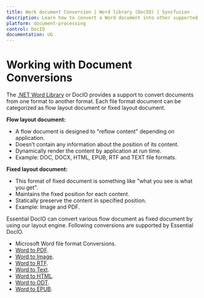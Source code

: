 ```yaml
---
title: Work document Conversion | Word library (DocIO) | Syncfusion
description: Learn how to convert a Word document into other supported file formats such as RTF, Text, HTML, Markdown, PDF, and image using the .NET Word library.
platform: document-processing
control: DocIO
documentation: UG
---
```


# Working with Document Conversions

The [.NET Word Library](https://www.syncfusion.com/document-processing/word-framework/net) or DocIO provides a support to convert documents from one format to another format. Each file format document can be categorized as flow layout document or fixed layout document. 

**Flow layout document:**

* A flow document is designed to "reflow content" depending on application.
* Doesn’t contain any information about the position of its content.
* Dynamically render the content by application at run time.
* Example: DOC, DOCX, HTML, EPUB, RTF and TEXT file formats.

**Fixed layout document:**

* This format of fixed document is something like "what you see is what you get".
* Maintains the fixed position for each content.
* Statically preserve the content in specified position.
* Example: Image and PDF.


Essential DocIO can convert various flow document as fixed document by using our layout engine. Following conversions are supported by Essential DocIO.

* Microsoft Word file format Conversions.
* [Word to PDF](https://www.syncfusion.com/document-processing/word-framework/net/word-to-pdf-conversion).
* [Word to Image](/document-processing/word/conversions/word-to-image/net/word-to-image).
* [Word to RTF](/document-processing/word/word-library/net/rtf).
* [Word to Text](/document-processing/word/word-library/net/text).
* [Word to HTML](/document-processing/word/word-library/net/html).
* [Word to ODT](/document-processing/word/word-library/net/word-to-odt).
* [Word to EPUB](/fdocument-processing/word/word-library/net/word-to-epub).
